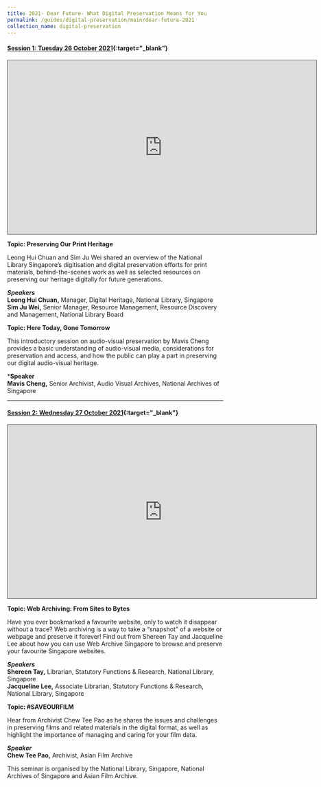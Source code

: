 ```yaml
---
title: 2021- Dear Future- What Digital Preservation Means for You
permalink: /guides/digital-preservation/main/dear-future-2021
collection_name: digital-preservation
---
```




#### **[Session 1:  Tuesday 26 October 2021](https://nlb.ap.panopto.com/Panopto/Pages/Viewer.aspx?id=f64803d0-01ae-4615-b7e9-ade30081a419){:target="_blank"}**

<div>
<iframe src="https://nlb.ap.panopto.com/Panopto/Pages/Embed.aspx?id=f64803d0-01ae-4615-b7e9-ade30081a419&autoplay=false&offerviewer=true&showtitle=true&showbrand=false&captions=false&interactivity=all" height="405" width="720" style="border: 1px solid #464646;" allowfullscreen allow="autoplay"></iframe>
</div>

**Topic: Preserving Our Print Heritage**

Leong Hui Chuan and Sim Ju Wei shared an overview of the National Library Singapore’s digitisation and digital preservation efforts for print materials, behind-the-scenes work as well as selected resources on preserving our heritage digitally for future generations.

***Speakers***
<Br>**Leong Hui Chuan,** Manager, Digital Heritage, National Library, Singapore 
<Br>**Sim Ju Wei,** Senior Manager, Resource Management, Resource Discovery and Management, National Library Board



**Topic: Here Today, Gone Tomorrow**

This introductory session on audio-visual preservation by Mavis Cheng provides a basic understanding of audio-visual media, considerations for preservation and access, and how the public can play a part in preserving our digital audio-visual heritage.

***Speaker**
<Br>**Mavis Cheng,** Senior Archivist, Audio Visual Archives, National Archives of Singapore 



------------------------------------------------------------------------------------------------------------------------------------------




#### **[Session 2:  Wednesday 27 October 2021](https://nlb.ap.panopto.com/Panopto/Pages/Viewer.aspx?id=43ad06b3-3ca2-41bd-b6b6-ade30089484a){:target="_blank"}**

<div>
<iframe src="https://nlb.ap.panopto.com/Panopto/Pages/Embed.aspx?id=43ad06b3-3ca2-41bd-b6b6-ade30089484a&autoplay=false&offerviewer=true&showtitle=true&showbrand=false&captions=false&interactivity=all" height="405" width="720" style="border: 1px solid #464646;" allowfullscreen allow="autoplay"></iframe>
</div>

**Topic: Web Archiving: From Sites to Bytes**

Have you ever bookmarked a favourite website, only to watch it disappear without a trace? Web archiving is a way to take a “snapshot” of a website or webpage and preserve it forever! Find out from Shereen Tay and Jacqueline Lee about how you can use Web Archive Singapore to browse and preserve your favourite Singapore websites.

***Speakers***
<Br>**Shereen Tay,** Librarian, Statutory Functions & Research, National Library, Singapore 
<Br>**Jacqueline Lee,** Associate Librarian, Statutory Functions & Research, National Library, Singapore



**Topic: #SAVEOURFILM**

Hear from Archivist Chew Tee Pao as he shares the issues and challenges in preserving films and related materials in the digital format, as well as highlight the importance of managing and caring for your film data.

***Speaker***
<Br>**Chew Tee Pao,** Archivist, Asian Film Archive 



This seminar is organised by the National Library, Singapore, National Archives of Singapore and Asian Film Archive.  

 

